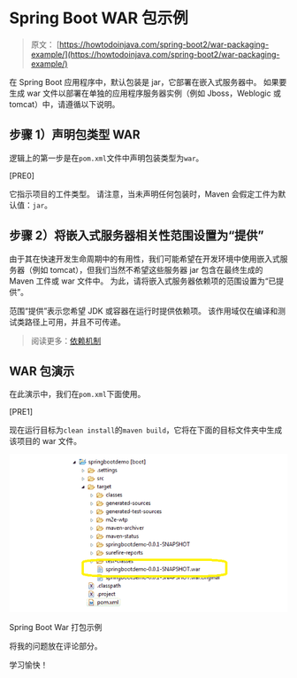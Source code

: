 # Spring Boot WAR 包示例

> 原文： [https://howtodoinjava.com/spring-boot2/war-packaging-example/](https://howtodoinjava.com/spring-boot2/war-packaging-example/)

在 Spring Boot 应用程序中，默认包装是 jar，它部署在嵌入式服务器中。 如果要生成 war 文件以部署在单独的应用程序服务器实例（例如 Jboss，Weblogic 或 tomcat）中，请遵循以下说明。

## 步骤 1）声明包类型 WAR 

逻辑上的第一步是在`pom.xml`文件中声明包装类型为`war`。

[PRE0]

它指示项目的工件类型。 请注意，当未声明任何包装时，Maven 会假定工件为默认值：`jar`。

## 步骤 2）将嵌入式服务器相关性范围设置为“提供”

由于其在快速开发生命周期中的有用性，我们可能希望在开发环境中使用嵌入式服务器（例如 tomcat），但我们当然不希望这些服务器 jar 包含在最终生成的 Maven 工件或 war 文件中。 为此，请将嵌入式服务器依赖项的范围设置为“已提供”。

范围“提供”表示您希望 JDK 或容器在运行时提供依赖项。 该作用域仅在编译和测试类路径上可用，并且不可传递。

> 阅读更多：[依赖机制](https://howtodoinjava.com/maven/maven-dependency-scopes/#provided)

## WAR 包演示

在此演示中，我们在`pom.xml`下面使用。

[PRE1]

现在运行目标为`clean install`的`maven build`，它将在下面的目标文件夹中生成该项目的 war 文件。

![Spring Boot War Packaging Example](img/9168de1f3d4c3fafa94e486732dcfdff.jpg)

Spring Boot War 打包示例

将我的问题放在评论部分。

学习愉快！